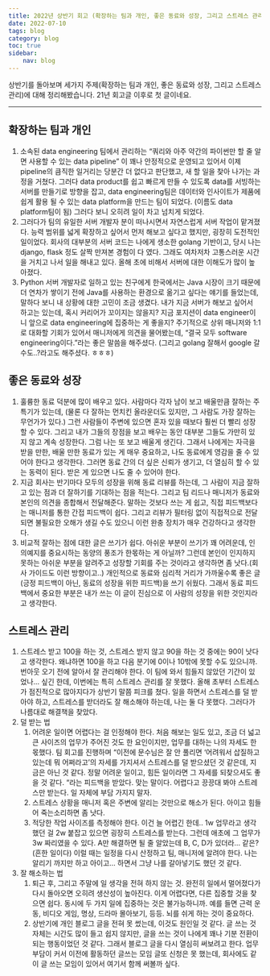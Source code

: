 ```yaml
---
title: 2022년 상반기 회고 (확장하는 팀과 개인, 좋은 동료와 성장, 그리고 스트레스 관리)
date: 2022-07-10
tags: blog
category: blog
toc: true
sidebar:
    nav: blog
---
```


상반기를 돌아보며 세가지 주제(확장하는 팀과 개인, 좋은 동료와 성장, 그리고 스트레스 관리)에 대해 정리해봤습니다. 21년 회고글 이후로 첫 글이네요. 

---

## 확장하는 팀과 개인 

1.	소속된 data engineering 팀에서 관리하는 “쿼리와 아주 약간의 파이썬만 할 줄 알면 사용할 수 있는 data pipeline” 이 꽤나 안정적으로 운영되고 있어서 이제 pipeline의 큼직한 일거리는 당분간 더 없다고 판단했고, 새 할 일을 찾아 나가는 과정을 거쳤다. 그러다 data product를 쉽고 빠르게 만들 수 있도록 data를 서빙하는 서버를 만들기로 방향을 잡고, data engineering팀은 데이터와 인사이트가 제품에 쉽게 활용 될 수 있는 data platform을 만드는 팀이 되었다. (이름도 data platform팀이 됨) 그러다 보니 오히려 일이 차고 넘치게 되었다. 
2.	그러다가 팀의 유일한 서버 개발자 분이 떠나시면서 자연스럽게 서버 작업이 맡겨졌다. 능력 범위를 넓게 확장하고 싶어서 먼저 해보고 싶다고 했지만, 굉장히 도전적인 일이었다. 회사의 대부분의 서버 코드는 나에게 생소한 golang 기반이고, 당시 나는 django, flask 정도 살짝 만져본 경험이 다 였다. 그래도 여차저차 고통스러운 시간을 거치고 나서 일을 해내고 있다. 올해 초에 비해서 서버에 대한 이해도가 많이 높아졌다. 
3.	Python 서버 개발자로 일하고 있는 친구에게 한국에서는 Java 시장이 크기 때문에 더 연차가 쌓이기 전에 Java를 사용하는 환경으로 옮기고 싶다는 얘기를 들었는데, 말하다 보니 내 상황에 대한 고민이 조금 생겼다. 내가 지금 서버가 해보고 싶어서 하고는 있는데, 혹시 커리어가 꼬이지는 않을지? 지금 포지션이 data engineer이니 앞으로 data engineering에 집중하는 게 좋을지? 주기적으로 상위 매니저와 1:1로 대화할 기회가 있어서 매니저에게 의견을 물어봤는데, “결국 모두 software engineering이다.”라는 좋은 말씀을 해주셨다. (그리고 golang 잘해서 google 갈 수도..?라고도 해주셨다. ㅎㅎㅎ)

## 좋은 동료와 성장 

1.	훌륭한 동료 덕분에 많이 배우고 있다. 사람마다 각자 남이 보고 배울만큼 잘하는 주특기가 있는데, (물론 다 잘하는 먼치킨 올라운더도 있지만, 그 사람도 가장 잘하는 무언가가 있다.) 그런 사람들이 주변에 있으면 혼자 있을 때보다 훨씬 더 빨리 성장할 수 있다. 그리고 내가 그들의 장점을 보고 배우는 동안 대부분 그들도 가만히 있지 않고 계속 성장한다. 그럼 나는 또 보고 배울게 생긴다. 그래서 나에게는 자극을 받을 만한, 배울 만한 동료가 있는 게 매우 중요하고, 나도 동료에게 영감을 줄 수 있어야 한다고 생각한다. 그러면 동료 간의 더 싶은 신뢰가 생기고, 더 열심히 할 수 있는 동력이 된다. 받은 게 있으면 나도 줄 수 있어야 한다.
2.	지금 회사는 반기마다 모두의 성장을 위해 동료 리뷰를 하는데, 그 사람이 지금 잘하고 있는 점과 더 잘하기를 기대하는 점을 적는다. 그리고 팀 리드나 매니저가 동료와 본인의 의견을 종합해서 전달해준다. 말하는 것보다 쓰는 게 쉽고, 직접 피드백보다는 매니저를 통한 간접 피드백이 쉽다. 그리고 리뷰가 필터링 없이 직접적으로 전달되면 불필요한 오해가 생길 수도 있으니 이런 완충 장치가 매우 건강하다고 생각한다. 
3.	비교적 잘하는 점에 대한 글은 쓰기가 쉽다. 아쉬운 부분이 쓰기가 꽤 어려운데, 인의예지를 중요시하는 동양의 풍조가 한몫하는 게 아닐까? 그런데 본인이 인지하지 못하는 아쉬운 부분을 알려주고 성장할 기회를 주는 것이라고 생각하면 좀 낫다.(회사 가이드도 이런 방향이고..) 개인적으로 동료와 심리적 거리가 가까울수록 좋은 글(긍정 피드백이 아닌, 동료의 성장을 위한 피드백)을 쓰기 쉬웠다. 그래서 동료 피드백에서 중요한 부분은 내가 쓰는 이 글이 진심으로 이 사람의 성장을 위한 것인지라고 생각한다.

## 스트레스 관리 

1.	스트레스 받고 100을 하는 것, 스트레스 받지 않고 90을 하는 것 중에는 90이 낫다고 생각한다. 왜냐하면 100을 하고 다음 분기에 0이나 10밖에 못할 수도 있으니까. 번아웃 오기 전에 알아서 잘 관리해야 한다. 이 팀에 와서 힘들지 않았던 기간이 있었나… 싶긴 한데, 이번에는 특히 스트레스 관리를 잘 못했다. 올해 초부터 스트레스가 점진적으로 많아지다가 상반기 말쯤 피크를 쳤다. 일을 하면서 스트레스를 덜 받아야 하고, 스트레스를 받더라도 잘 해소해야 하는데, 나는 둘 다 못했다. 그러다가 나름대로 해결책을 찾았다. 
2.	덜 받는 법 
    1.	어려운 일이면 어렵다는 걸 인정해야 한다. 처음 해보는 일도 있고, 조금 더 넓고 큰 사이즈의 업무가 주어진 것도 한 요인이지만, 업무를 대하는 나의 자세도 한몫했다. 팀 회고를 진행하며 “이전에 문수님은 잘 안 풀리면 ‘어려워서 삽질하고 있는데 뭐 어쩌라고’의 자세를 가지셔서 스트레스를 덜 받으셨던 것 같은데, 지금은 아닌 것 같다. 정말 어려운 일이고, 힘든 일이라면 그 자세를 되찾으셔도 좋을 것 같다. “라는 피드백을 받았다. 맞는 말이다. 어렵다고 끙끙대 봐야 스트레스만 받는다. 일 자체에 부담 가지지 말자. 
    2.	스트레스 상황을 매니저 혹은 주변에 알리는 것만으로 해소가 된다. 아이고 힘들어 죽는소리하면 좀 낫다. 
    3.	적당한 작업 사이즈를 측정해야 한다. 이건 늘 어렵긴 한데.. 1w 업무라고 생각했던 걸 2w 붙잡고 있으면 굉장히 스트레스를 받는다. 그런데 애초에 그 업무가 3w 짜리였을 수 있다. A만 해결하면 될 줄 알았는데 B, C, D가 있더라… 같은? (흔한 일이다) 이럴 때는 일정을 다시 산정하고 팀, 매니저에 알려야 한다. 나는 알리기 까지만 하고 아이고… 하면서 그냥 나를 갈아넣기도 했던 것 같다. 
3.	잘 해소하는 법 
    1.	퇴근 후, 그리고 주말에 일 생각을 전혀 하지 않는 것. 완전히 일에서 멀어졌다가 다시 돌아오면 오히려 생산성이 높아진다. 이게 어렵다면, 다른 집중할 것을 찾으면 쉽다. 동시에 두 가지 일에 집중하는 것은 불가능하니까. 예를 들면 근력 운동, 비디오 게임, 명상, 드라마 몰아보기, 등등. 뇌를 쉬게 하는 것이 중요하다. 
    2.	상반기에 개인 블로그 글을 전혀 못 썼는데, 이것도 원인일 것 같다. 글 쓰는 것 자체는 시간도 많이 들고 쉽지 않지만, 글을 쓰는 것이 나에게 꽤나 기분 전환이 되는 행동이었던 것 같다. 그래서 블로그 글을 다시 열심히 써보려고 한다. 업무 부담이 커서 이전에 활동하던 글쓰는 모임 글또 신청은 못 했는데, 회사에도 같이 글 쓰는 모임이 있어서 여기서 함께 써볼까 싶다.
